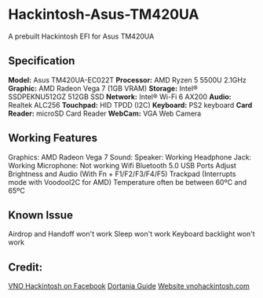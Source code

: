 # Hackintosh-Asus-TM420UA
A prebuilt Hackintosh EFI for Asus TM420UA

## Specification
  **Model:** Asus TM420UA-EC022T
  **Processor:** AMD Ryzen 5 5500U 2.1GHz
  **Graphic:** AMD Radeon Vega 7 (1GB VRAM)
  **Storage:** Intel® SSDPEKNU512GZ 512GB SSD
  **Network:** Intel® Wi-Fi 6 AX200
  **Audio:** Realtek ALC256
  **Touchpad:** HID TPDD (I2C)
  **Keyboard:** PS2 keyboard
  **Card Reader:** microSD Card Reader
  **WebCam:** VGA Web Camera
  
## Working Features
  Graphics: AMD Radeon Vega 7
  Sound:
    Speaker: Working
    Headphone Jack: Working
    Microphone: Not working
  Wifi
  Bluetooth 5.0
  USB Ports
  Adjust Brightness and Audio (With Fn + F1/F2/F3/F4/F5)
  Trackpad (Interrupts mode with VoodooI2C for AMD)
  Temperature often be between 60ºC and 65ºC

## Known Issue
  Airdrop and Handoff won't work 
  Sleep won't work 
  Keyboard backlight won't work 
  
  
## Credit: 
  [VNO Hackintosh on Facebook](https://www.facebook.com/groups/vnohackintosh/?epa=SEARCH_BOX)
  [Dortania Guide](https://dortania.github.io/OpenCore-Install-Guide/)
  [Website vnohackintosh.com](https://vnohackintosh.com)
  
